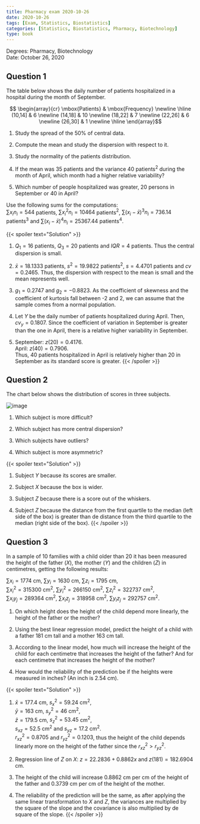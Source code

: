```yaml
---
title: Pharmacy exam 2020-10-26
date: 2020-10-26
tags: [Exam, Statistics, Biostatistics]
categories: [Statistics, Biostatistics, Pharmacy, Biotechnology]
type: book
---
```


Degrees: Pharmacy, Biotechnology  
Date: October 26, 2020

## Question 1

The table below shows the daily number of patients hospitalized in a hospital during the month of September.

$$
\begin{array}{cr}
\mbox{Patients} & \mbox{Frequency} \newline
\hline
(10,14] & 6 \newline
(14,18] & 10 \newline
(18,22] & 7 \newline
(22,26] & 6 \newline
(26,30] & 1 \newline
\hline
\end{array}$$

1. Study the spread of the 50% of central data.

2. Compute the mean and study the dispersion with respect to it.

3. Study the normality of the patients distribution.

4. If the mean was 35 patients and the variance 40 patients$^2$ during the month of April, which month had a higher relative variability?

5. Which number of people hospitalized was greater, 20 persons in September or 40 in April?

Use the following sums for the computations:  
$\sum x_in_i=544$ patients, $\sum x_i^2n_i=10464$ patients$^2$, $\sum (x_i-\bar x)^3n_i=736.14$ patients$^3$ and $\sum (x_i-\bar x)^4n_i = 25367.44$ patients$^4$.

{{< spoiler text="Solution" >}}

1. $Q_1=16$ patients, $Q_3=20$ patients and $IQR=4$ patients. Thus the central dispersion is small.

2. $\bar x=18.1333$ patients, $s^2=19.9822$ patients$^2$, $s=4.4701$ patients and $cv=0.2465$. Thus, the dispersion with respect to the mean is small and the mean represents well.

3. $g_1=0.2747$ and $g_2=-0.8823$. As the coefficient of skewness and the coefficient of kurtosis fall between -2 and 2, we can assume that the sample comes from a normal population.

4. Let $Y$ be the daily number of patients hospitalized during April. Then, $cv_y=0.1807$. Since the coefficient of variation in September is greater than the one in April, there is a relative higher variability in September.

5. September: $z(20)=0.4176$.  
April: $z(40)=0.7906$.  
Thus, 40 patients hospitalized in April is relatively higher than 20 in September as its standard score is greater.
{{< /spoiler >}}

## Question 2

The chart below shows the distribution of scores in three subjects.

![image](../img/des-gen-14-box-plot-scores.svg)

1. Which subject is more difficult?

2. Which subject has more central dispersion?

3. Which subjects have outliers?

4. Which subject is more asymmetric?

{{< spoiler text="Solution" >}}

1. Subject $Y$ because its scores are smaller.

2. Subject $X$ because the box is wider.

3. Subject $Z$ because there is a score out of the whiskers.

4. Subject $Z$ because the distance from the first quartile to the median (left side of the box) is greater than de distance from the third quartile to the median (right side of the box).
{{< /spoiler >}}

## Question 3

In a sample of 10 families with a child older than 20 it has been measured the height of the father ($X$), the mother ($Y$) and the children ($Z$) in centimetres, getting the following results:

$\sum x_i=1774$ cm, $\sum y_i=1630$ cm, $\sum z_i=1795$ cm,  
$\sum x_i^2=315300$ cm$^2$, $\sum y_i^2=266150$ cm$^2$, $\sum z_i^2=322737$ cm$^2$,  
$\sum x_iy_j=289364$ cm$^2$, $\sum x_iz_j=318958$ cm$^2$, $\sum y_iz_j=292757$ cm$^2$.

1. On which height does the height of the child depend more linearly, the height of the father or the mother?

2. Using the best linear regression model, predict the height of a child with a father 181 cm tall and a mother 163 cm tall.

3. According to the linear model, how much will increase the height of the child for each centimetre that increases the height of the father? And for each centimetre that increases the height of the mother?

4. How would the reliability of the prediction be if the heights were measured in inches? (An inch is 2.54 cm).

{{< spoiler text="Solution" >}}

1. $\bar x=177.4$ cm, $s_x^2=59.24$ cm$^2$,  
$\bar y=163$ cm, $s_y^2=46$ cm$^2$,  
$\bar z=179.5$ cm, $s_z^2=53.45$ cm$^2$,  
$s_{xz}=52.5$ cm$^2$ and $s_{yz}=17.2$ cm$^2$.  
$r^2_{xz}=0.8705$ and $r^2_{yz}=0.1203$, thus the height of the child depends linearly more on the height of the father since the $r^2_{xz}>r^2_{yz}$.

2. Regression line of $Z$ on $X$: $z=22.2836 + 0.8862x$ and $z(181)=182.6904$ cm.

3. The height of the child will increase $0.8862$ cm per cm of the height of the father and $0.3739$ cm per cm of the height of the mother.

4. The reliability of the prediction will be the same, as after applying the same linear transformation to $X$ and $Z$, the variances are multiplied by the square of the slope and the covariance is also multiplied by de square of the slope.
{{< /spoiler >}}
